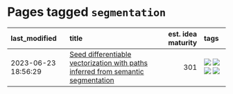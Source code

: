 # Pages tagged `segmentation`

|last_modified|title|est. idea maturity|tags
|:---|:---|---:|:---|
|2023-06-23 18:56:29|[Seed differentiable vectorization with paths inferred from semantic segmentation](../vectorize_anything.md)|301|[![](https://img.shields.io/badge/tag-experimentation-35b163)](../tags/experimentation.md) [![](https://img.shields.io/badge/tag-segmentation-32d44f)](../tags/segmentation.md) [![](https://img.shields.io/badge/tag-svg-fe4dc)](../tags/svg.md) [![](https://img.shields.io/badge/tag-tooling-1043a5)](../tags/tooling.md)|